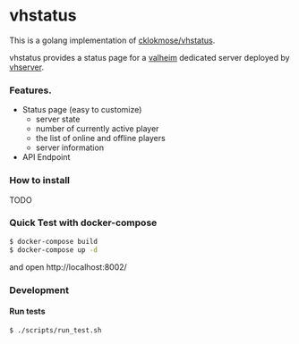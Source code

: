 vhstatus
========

This is a golang implementation of [cklokmose/vhstatus](https://github.com/cklokmose/vhstatus).

vhstatus provides a status page for a [valheim](https://www.valheimgame.com/) dedicated server deployed by [vhserver](https://linuxgsm.com/lgsm/vhserver/).


### Features.
- Status page (easy to customize)
	- server state
	- number of currently active player
	- the list of online and offline players
	- server information
- API Endpoint


### How to install
TODO


### Quick Test with docker-compose

```sh
$ docker-compose build
$ docker-compose up -d
```

and open http://localhost:8002/


### Development
#### Run tests
```sh
$ ./scripts/run_test.sh
```


